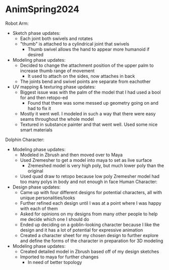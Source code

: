 # AnimSpring2024


Robot Arm:
  - Sketch phase updates:
    - Each joint both swivels and rotates
    - "thumb" is attached to a cylindrical joint that swivels
      - Thumb swivel allows the hand to appear more humanoid if desired
  - Modeling phase updates:
    - Decided to change the attachment position of the upper palm to increase thumb range of movement
      - It used to attach on the sides, now attaches in back
    - The joints bend and swivel points are separate from eachother
  - UV mapping & texturing phase updates:
    - Biggest issue was with the palm of the model that I had used a bool for and then retopo-ed
      - Found that there was some messed up geometry going on and had to fix it
    - Mostly it went well. I modeled in such a way that there were easy seams throughout the whole model
    - Textured in substance painter and that went well. Used some nice smart materials

Dolphin Character:
  - Modeling phase updates:
    - Modeled in Zbrush and then moved over to Maya
    - Used Zremesher to get a model into maya to set as live surface
      - Zremeshed model is very high poly, but much lower poly than the original
    - Used quad draw to retopo because low poly Zremesher model had too many polys in body and not enough in face
Human Character:
  - Design phase updates:
    - Came up with four different designs for potential characters, all with unique personalities/looks
    - Further refined each design until I was at a point where I was happy with each of them
    - Asked for opinions on my designs from many other people to help me decide which one I should do
    - Ended up deciding on a goblin-looking character because I like the design and it has a lot of potential for expressive animation
    - Created a character sheet for my chosen design to further explore and define the forms of the character in preparation for 3D modeling
  - Modeling phase updates:
    - Created detailed model in Zbrush based off of my design sketches
    - Imported to maya for further changes
      - In need of better topology
